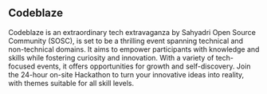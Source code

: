 ## Codeblaze

Codeblaze is an extraordinary tech extravaganza by Sahyadri Open Source Community (SOSC), is set to be a thrilling event spanning technical and non-technical domains. It aims to empower participants with knowledge and skills while fostering curiosity and innovation. With a variety of tech-focused events, it offers opportunities for growth and self-discovery. Join the 24-hour on-site Hackathon to turn your innovative ideas into reality, with themes suitable for all skill levels.
